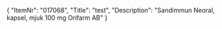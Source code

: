 {
  "ItemNr": "017068",
  "Title": "test",
  "Description": "Sandimmun Neoral, kapsel, mjuk 100 mg Orifarm AB"
}